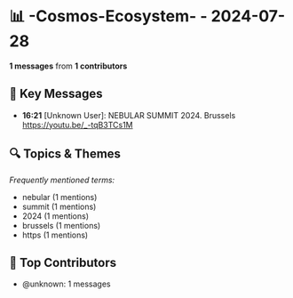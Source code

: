 # 📊 -Cosmos-Ecosystem- - 2024-07-28
**1 messages** from **1 contributors**

## 💬 Key Messages
- **16:21** [Unknown User]: NEBULAR SUMMIT 2024. Brussels
https://youtu.be/_-tqB3TCs1M

## 🔍 Topics & Themes
*Frequently mentioned terms:*
- nebular (1 mentions)
- summit (1 mentions)
- 2024 (1 mentions)
- brussels (1 mentions)
- https (1 mentions)

## 👥 Top Contributors
- @unknown: 1 messages